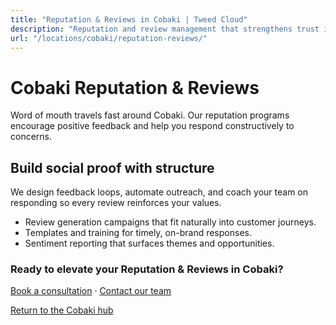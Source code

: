 ```yaml
---
title: "Reputation & Reviews in Cobaki | Tweed Cloud"
description: "Reputation and review management that strengthens trust in Cobaki."
url: "/locations/cobaki/reputation-reviews/"
---
```


# Cobaki Reputation & Reviews

Word of mouth travels fast around Cobaki. Our reputation programs encourage positive feedback and help you respond constructively to concerns.

## Build social proof with structure

We design feedback loops, automate outreach, and coach your team on responding so every review reinforces your values.

- Review generation campaigns that fit naturally into customer journeys.
- Templates and training for timely, on-brand responses.
- Sentiment reporting that surfaces themes and opportunities.

### Ready to elevate your Reputation & Reviews in Cobaki?

[Book a consultation](/consultation/) · [Contact our team](/contact/)

[Return to the Cobaki hub](/locations/cobaki/)
